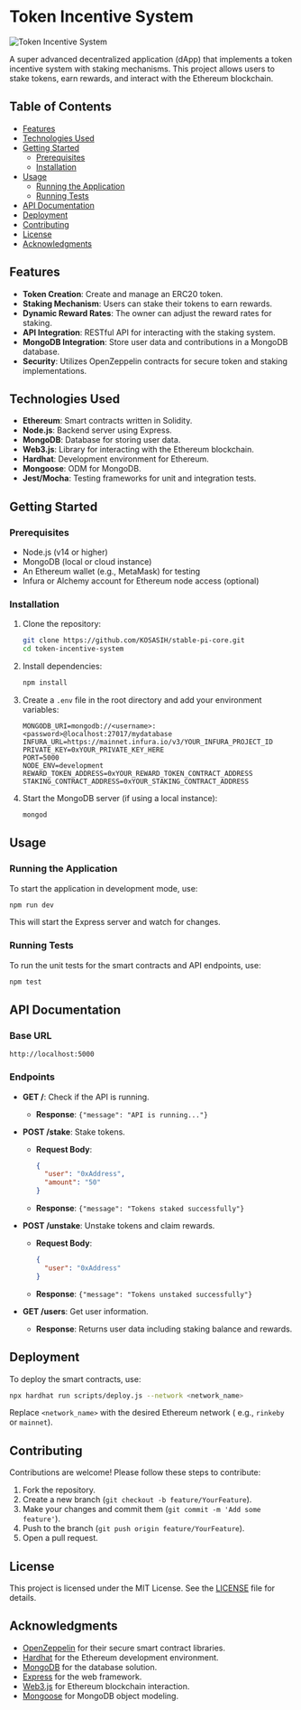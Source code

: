 # Token Incentive System

![Token Incentive System](https://via.placeholder.com/800x200.png?text=Token+Incentive+System)

A super advanced decentralized application (dApp) that implements a token incentive system with staking mechanisms. This project allows users to stake tokens, earn rewards, and interact with the Ethereum blockchain.

## Table of Contents

- [Features](#features)
- [Technologies Used](#technologies-used)
- [Getting Started](#getting-started)
  - [Prerequisites](#prerequisites)
  - [Installation](#installation)
- [Usage](#usage)
  - [Running the Application](#running-the-application)
  - [Running Tests](#running-tests)
- [API Documentation](#api-documentation)
- [Deployment](#deployment)
- [Contributing](#contributing)
- [License](#license)
- [Acknowledgments](#acknowledgments)

## Features

- **Token Creation**: Create and manage an ERC20 token.
- **Staking Mechanism**: Users can stake their tokens to earn rewards.
- **Dynamic Reward Rates**: The owner can adjust the reward rates for staking.
- **API Integration**: RESTful API for interacting with the staking system.
- **MongoDB Integration**: Store user data and contributions in a MongoDB database.
- **Security**: Utilizes OpenZeppelin contracts for secure token and staking implementations.

## Technologies Used

- **Ethereum**: Smart contracts written in Solidity.
- **Node.js**: Backend server using Express.
- **MongoDB**: Database for storing user data.
- **Web3.js**: Library for interacting with the Ethereum blockchain.
- **Hardhat**: Development environment for Ethereum.
- **Mongoose**: ODM for MongoDB.
- **Jest/Mocha**: Testing frameworks for unit and integration tests.

## Getting Started

### Prerequisites

- Node.js (v14 or higher)
- MongoDB (local or cloud instance)
- An Ethereum wallet (e.g., MetaMask) for testing
- Infura or Alchemy account for Ethereum node access (optional)

### Installation

1. Clone the repository:

   ```bash
   git clone https://github.com/KOSASIH/stable-pi-core.git
   cd token-incentive-system
   ```

2. Install dependencies:

   ```bash
   npm install
   ```

3. Create a `.env` file in the root directory and add your environment variables:

   ```plaintext
   MONGODB_URI=mongodb://<username>:<password>@localhost:27017/mydatabase
   INFURA_URL=https://mainnet.infura.io/v3/YOUR_INFURA_PROJECT_ID
   PRIVATE_KEY=0xYOUR_PRIVATE_KEY_HERE
   PORT=5000
   NODE_ENV=development
   REWARD_TOKEN_ADDRESS=0xYOUR_REWARD_TOKEN_CONTRACT_ADDRESS
   STAKING_CONTRACT_ADDRESS=0xYOUR_STAKING_CONTRACT_ADDRESS
   ```

4. Start the MongoDB server (if using a local instance):

   ```bash
   mongod
   ```

## Usage

### Running the Application

To start the application in development mode, use:

```bash
npm run dev
```

This will start the Express server and watch for changes.

### Running Tests

To run the unit tests for the smart contracts and API endpoints, use:

```bash
npm test
```

## API Documentation

### Base URL

```
http://localhost:5000
```

### Endpoints

- **GET /**: Check if the API is running.
  - **Response**: `{"message": "API is running..."}`

- **POST /stake**: Stake tokens.
  - **Request Body**:
    ```json
    {
      "user": "0xAddress",
      "amount": "50"
    }
    ```
  - **Response**: `{"message": "Tokens staked successfully"}`

- **POST /unstake**: Unstake tokens and claim rewards.
  - **Request Body**:
    ```json
    {
      "user": "0xAddress"
    }
    ```
  - **Response**: `{"message": "Tokens unstaked successfully"}`

- **GET /users**: Get user information.
  - **Response**: Returns user data including staking balance and rewards.

## Deployment

To deploy the smart contracts, use:

```bash
npx hardhat run scripts/deploy.js --network <network_name>
```

Replace `<network_name>` with the desired Ethereum network ( e.g., `rinkeby` or `mainnet`).

## Contributing

Contributions are welcome! Please follow these steps to contribute:

1. Fork the repository.
2. Create a new branch (`git checkout -b feature/YourFeature`).
3. Make your changes and commit them (`git commit -m 'Add some feature'`).
4. Push to the branch (`git push origin feature/YourFeature`).
5. Open a pull request.

## License

This project is licensed under the MIT License. See the [LICENSE](LICENSE) file for details.

## Acknowledgments

- [OpenZeppelin](https://openzeppelin.com/) for their secure smart contract libraries.
- [Hardhat](https://hardhat.org/) for the Ethereum development environment.
- [MongoDB](https://www.mongodb.com/) for the database solution.
- [Express](https://expressjs.com/) for the web framework.
- [Web3.js](https://web3js.readthedocs.io/) for Ethereum blockchain interaction.
- [Mongoose](https://mongoosejs.com/) for MongoDB object modeling.
